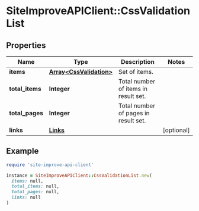 # SiteImproveAPIClient::CssValidationList

## Properties

| Name | Type | Description | Notes |
| ---- | ---- | ----------- | ----- |
| **items** | [**Array&lt;CssValidation&gt;**](CssValidation.md) | Set of items. |  |
| **total_items** | **Integer** | Total number of items in result set. |  |
| **total_pages** | **Integer** | Total number of pages in result set. |  |
| **links** | [**Links**](Links.md) |  | [optional] |

## Example

```ruby
require 'site-improve-api-client'

instance = SiteImproveAPIClient::CssValidationList.new(
  items: null,
  total_items: null,
  total_pages: null,
  links: null
)
```

